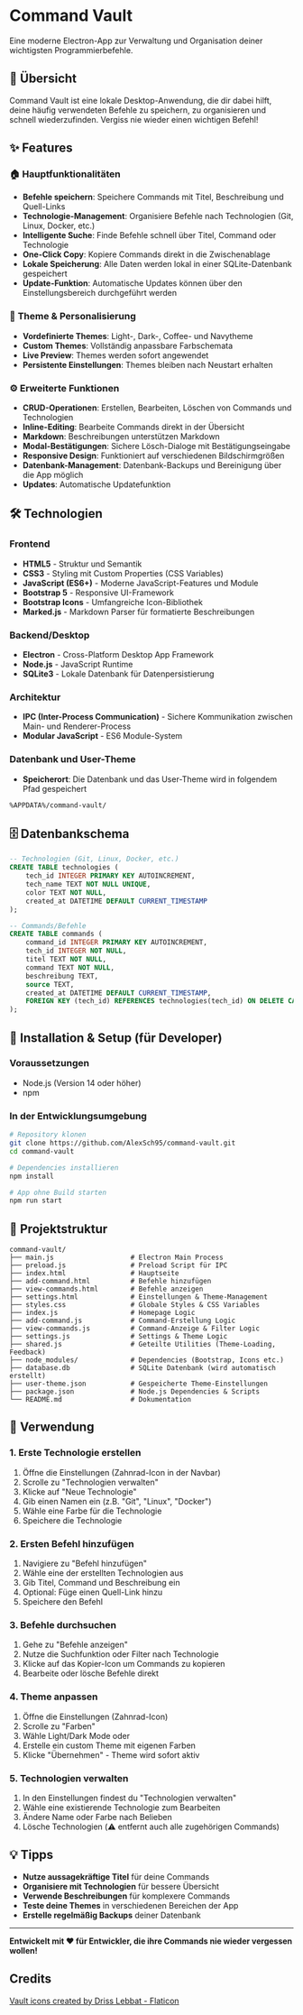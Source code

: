 # Command Vault

Eine moderne Electron-App zur Verwaltung und Organisation deiner wichtigsten Programmierbefehle.

## 📖 Übersicht

Command Vault ist eine lokale Desktop-Anwendung, die dir dabei hilft, deine häufig verwendeten Befehle zu speichern, zu organisieren und schnell wiederzufinden. Vergiss nie wieder einen wichtigen Befehl!

## ✨ Features

### 🏠 **Hauptfunktionalitäten**
- **Befehle speichern**: Speichere Commands mit Titel, Beschreibung und Quell-Links
- **Technologie-Management**: Organisiere Befehle nach Technologien (Git, Linux, Docker, etc.)
- **Intelligente Suche**: Finde Befehle schnell über Titel, Command oder Technologie
- **One-Click Copy**: Kopiere Commands direkt in die Zwischenablage
- **Lokale Speicherung**: Alle Daten werden lokal in einer SQLite-Datenbank gespeichert
- **Update-Funktion**: Automatische Updates können über den Einstellungsbereich durchgeführt werden 

### 🎨 **Theme & Personalisierung**
- **Vordefinierte Themes**: Light-, Dark-, Coffee- und Navytheme
- **Custom Themes**: Vollständig anpassbare Farbschemata
- **Live Preview**: Themes werden sofort angewendet
- **Persistente Einstellungen**: Themes bleiben nach Neustart erhalten

### ⚙️ **Erweiterte Funktionen**
- **CRUD-Operationen**: Erstellen, Bearbeiten, Löschen von Commands und Technologien
- **Inline-Editing**: Bearbeite Commands direkt in der Übersicht
- **Markdown**: Beschreibungen unterstützen Markdown
- **Modal-Bestätigungen**: Sichere Lösch-Dialoge mit Bestätigungseingabe
- **Responsive Design**: Funktioniert auf verschiedenen Bildschirmgrößen
- **Datenbank-Management**: Datenbank-Backups und Bereinigung über die App möglich
- **Updates**: Automatische Updatefunktion

## 🛠️ Technologien

### **Frontend**
- **HTML5** - Struktur und Semantik
- **CSS3** - Styling mit Custom Properties (CSS Variables)
- **JavaScript (ES6+)** - Moderne JavaScript-Features und Module
- **Bootstrap 5** - Responsive UI-Framework
- **Bootstrap Icons** - Umfangreiche Icon-Bibliothek
- **Marked.js** - Markdown Parser für formatierte Beschreibungen

### **Backend/Desktop**
- **Electron** - Cross-Platform Desktop App Framework
- **Node.js** - JavaScript Runtime
- **SQLite3** - Lokale Datenbank für Datenpersistierung

### **Architektur**
- **IPC (Inter-Process Communication)** - Sichere Kommunikation zwischen Main- und Renderer-Process
- **Modular JavaScript** - ES6 Module-System

### **Datenbank und User-Theme**
- **Speicherort**: Die Datenbank und das User-Theme wird in folgendem Pfad gespeichert
```
%APPDATA%/command-vault/
```

## 🗄️ Datenbankschema

```sql
-- Technologien (Git, Linux, Docker, etc.)
CREATE TABLE technologies (
    tech_id INTEGER PRIMARY KEY AUTOINCREMENT,
    tech_name TEXT NOT NULL UNIQUE,
    color TEXT NOT NULL,
    created_at DATETIME DEFAULT CURRENT_TIMESTAMP
);

-- Commands/Befehle
CREATE TABLE commands (
    command_id INTEGER PRIMARY KEY AUTOINCREMENT,
    tech_id INTEGER NOT NULL,
    titel TEXT NOT NULL,
    command TEXT NOT NULL,
    beschreibung TEXT,
    source TEXT,
    created_at DATETIME DEFAULT CURRENT_TIMESTAMP,
    FOREIGN KEY (tech_id) REFERENCES technologies(tech_id) ON DELETE CASCADE
);
```

## 🚀 Installation & Setup (für Developer)

### **Voraussetzungen**
- Node.js (Version 14 oder höher)
- npm

### **In der Entwicklungsumgebung**
```bash
# Repository klonen
git clone https://github.com/AlexSch95/command-vault.git
cd command-vault

# Dependencies installieren
npm install

# App ohne Build starten
npm run start
```

## 📂 Projektstruktur

```
command-vault/
├── main.js                   # Electron Main Process
├── preload.js                # Preload Script für IPC
├── index.html                # Hauptseite
├── add-command.html          # Befehle hinzufügen
├── view-commands.html        # Befehle anzeigen
├── settings.html             # Einstellungen & Theme-Management
├── styles.css                # Globale Styles & CSS Variables
├── index.js                  # Homepage Logic
├── add-command.js            # Command-Erstellung Logic
├── view-commands.js          # Command-Anzeige & Filter Logic
├── settings.js               # Settings & Theme Logic
├── shared.js                 # Geteilte Utilities (Theme-Loading, Feedback)
├── node_modules/             # Dependencies (Bootstrap, Icons etc.)
├── database.db               # SQLite Datenbank (wird automatisch erstellt)
├── user-theme.json           # Gespeicherte Theme-Einstellungen
├── package.json              # Node.js Dependencies & Scripts
└── README.md                 # Dokumentation
```

## 🎯 Verwendung

### **1. Erste Technologie erstellen**
1. Öffne die Einstellungen (Zahnrad-Icon in der Navbar)
2. Scrolle zu "Technologien verwalten"
3. Klicke auf "Neue Technologie"
4. Gib einen Namen ein (z.B. "Git", "Linux", "Docker")
5. Wähle eine Farbe für die Technologie
6. Speichere die Technologie

### **2. Ersten Befehl hinzufügen**
1. Navigiere zu "Befehl hinzufügen"
2. Wähle eine der erstellten Technologien aus
3. Gib Titel, Command und Beschreibung ein
4. Optional: Füge einen Quell-Link hinzu
5. Speichere den Befehl

### **3. Befehle durchsuchen**
1. Gehe zu "Befehle anzeigen"
2. Nutze die Suchfunktion oder Filter nach Technologie
3. Klicke auf das Kopier-Icon um Commands zu kopieren
4. Bearbeite oder lösche Befehle direkt

### **4. Theme anpassen**
1. Öffne die Einstellungen (Zahnrad-Icon)
2. Scrolle zu "Farben"
3. Wähle Light/Dark Mode oder
4. Erstelle ein custom Theme mit eigenen Farben
5. Klicke "Übernehmen" - Theme wird sofort aktiv

### **5. Technologien verwalten**
1. In den Einstellungen findest du "Technologien verwalten"
2. Wähle eine existierende Technologie zum Bearbeiten
3. Ändere Name oder Farbe nach Belieben
4. Lösche Technologien (⚠️ entfernt auch alle zugehörigen Commands)

## 💡 Tipps

- **Nutze aussagekräftige Titel** für deine Commands
- **Organisiere mit Technologien** für bessere Übersicht
- **Verwende Beschreibungen** für komplexere Commands
- **Teste deine Themes** in verschiedenen Bereichen der App
- **Erstelle regelmäßig Backups** deiner Datenbank

---

**Entwickelt mit ❤️ für Entwickler, die ihre Commands nie wieder vergessen wollen!**

## Credits
[Vault icons created by Driss Lebbat - Flaticon](https://www.flaticon.com/free-icons/vault)
